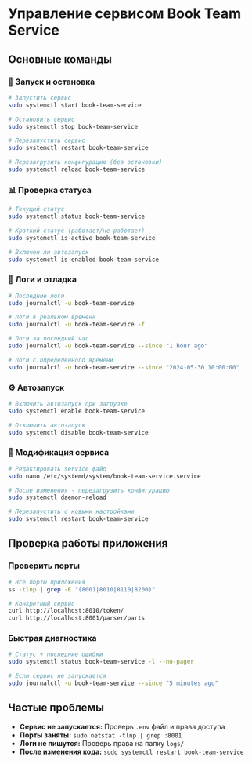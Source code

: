 # Управление сервисом Book Team Service

## Основные команды

### 🚀 Запуск и остановка
```bash
# Запустить сервис
sudo systemctl start book-team-service

# Остановить сервис  
sudo systemctl stop book-team-service

# Перезапустить сервис
sudo systemctl restart book-team-service

# Перезагрузить конфигурацию (без остановки)
sudo systemctl reload book-team-service
```

### 📊 Проверка статуса
```bash
# Текущий статус
sudo systemctl status book-team-service

# Краткий статус (работает/не работает)
sudo systemctl is-active book-team-service

# Включен ли автозапуск
sudo systemctl is-enabled book-team-service
```

### 📝 Логи и отладка
```bash
# Последние логи
sudo journalctl -u book-team-service

# Логи в реальном времени
sudo journalctl -u book-team-service -f

# Логи за последний час
sudo journalctl -u book-team-service --since "1 hour ago"

# Логи с определенного времени
sudo journalctl -u book-team-service --since "2024-05-30 10:00:00"
```

### ⚙️ Автозапуск
```bash
# Включить автозапуск при загрузке
sudo systemctl enable book-team-service

# Отключить автозапуск
sudo systemctl disable book-team-service
```

### 🔧 Модификация сервиса
```bash
# Редактировать service файл
sudo nano /etc/systemd/system/book-team-service.service

# После изменения - перезагрузить конфигурацию
sudo systemctl daemon-reload

# Перезапустить с новыми настройками
sudo systemctl restart book-team-service
```

## Проверка работы приложения

### Проверить порты
```bash
# Все порты приложения
ss -tlnp | grep -E "(8001|8010|8110|8200)"

# Конкретный сервис
curl http://localhost:8010/token/
curl http://localhost:8001/parser/parts
```

### Быстрая диагностика
```bash
# Статус + последние ошибки
sudo systemctl status book-team-service -l --no-pager

# Если сервис не запускается
sudo journalctl -u book-team-service --since "5 minutes ago"
```

## Частые проблемы

- **Сервис не запускается:** Проверь `.env` файл и права доступа
- **Порты заняты:** `sudo netstat -tlnp | grep :8001` 
- **Логи не пишутся:** Проверь права на папку `logs/`
- **После изменения кода:** `sudo systemctl restart book-team-service`